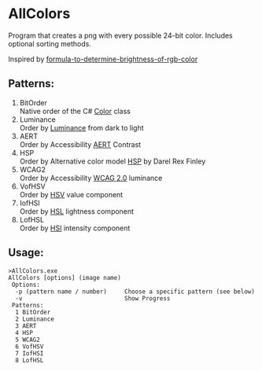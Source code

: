 # AllColors
Program that creates a png with every possible 24-bit color. Includes optional sorting methods.

Inspired by [formula-to-determine-brightness-of-rgb-color](https://stackoverflow.com/questions/596216/formula-to-determine-brightness-of-rgb-color#answer-24213274)

## Patterns:
1. BitOrder<br/>
   Native order of the C# [Color](https://msdn.microsoft.com/en-us/library/system.drawing.color.aspx) class
1. Luminance<br/>
   Order by [Luminance](https://en.wikipedia.org/wiki/Luminance_%28relative%29) from dark to light
1. AERT</br>
   Order by Accessibility [AERT](http://www.w3.org/TR/AERT#color-contrast) Contrast
1. HSP</br>
   Order by Alternative color model [HSP](http://alienryderflex.com/hsp.html) by Darel Rex Finley
1. WCAG2</br>
   Order by Accessibility [WCAG 2.0](http://www.w3.org/TR/WCAG20/#relativeluminancedef) luminance
1. VofHSV</br>
   Order by [HSV](https://en.wikipedia.org/wiki/HSL_and_HSV#Lightness) value component
1. IofHSI</br>
   Order by [HSL](https://en.wikipedia.org/wiki/HSL_and_HSV#Lightness) lightness component
1. LofHSL</br>
   Order by [HSI](https://en.wikipedia.org/wiki/HSL_and_HSV#Lightness) intensity component

## Usage:
```
>AllColors.exe
AllColors [options] (image name)
 Options:
  -p (pattern name / number)     Choose a specific pattern (see below)
  -v                             Show Progress
 Patterns:
  1 BitOrder
  2 Luminance
  3 AERT
  4 HSP
  5 WCAG2
  6 VofHSV
  7 IofHSI
  8 LofHSL
```